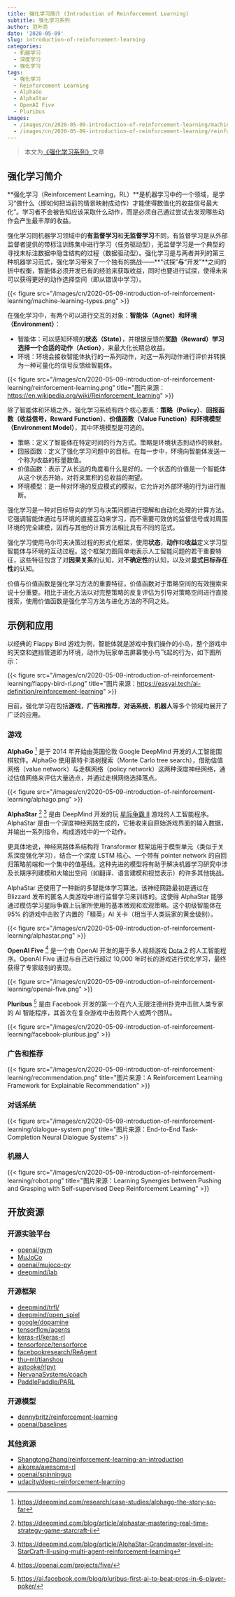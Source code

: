 ```yaml
---
title: 强化学习简介 (Introduction of Reinforcement Learning)
subtitle: 强化学习系列
author: 范叶亮
date: '2020-05-09'
slug: introduction-of-reinforcement-learning
categories:
  - 机器学习
  - 深度学习
  - 强化学习
tags:
  - 强化学习
  - Reinforcement Learning
  - AlphaGo
  - AlphaStar
  - OpenAI Five
  - Pluribus
images:
  - /images/cn/2020-05-09-introduction-of-reinforcement-learning/machine-learning-types.png
  - /images/cn/2020-05-09-introduction-of-reinforcement-learning/reinforcement-learning.png
---
```


> 本文为[《强化学习系列》](/categories/强化学习/)文章

## 强化学习简介

**强化学习（Reinforcement Learning，RL）**是机器学习中的一个领域，是学习“做什么（即如何把当前的情景映射成动作）才能使得数值化的收益信号最大化”。学习者不会被告知应该采取什么动作，而是必须自己通过尝试去发现哪些动作会产生最丰厚的收益。

强化学习同机器学习领域中的**有监督学习**和**无监督学习**不同，有监督学习是从外部监督者提供的带标注训练集中进行学习（任务驱动型），无监督学习是一个典型的寻找未标注数据中隐含结构的过程（数据驱动型）。强化学习是与两者并列的第三种机器学习范式，强化学习带来了一个独有的挑战——**“试探”**与**“开发”**之间的折中权衡，智能体必须开发已有的经验来获取收益，同时也要进行试探，使得未来可以获得更好的动作选择空间（即从错误中学习）。

{{< figure src="/images/cn/2020-05-09-introduction-of-reinforcement-learning/machine-learning-types.png" >}}

在强化学习中，有两个可以进行交互的对象：**智能体（Agnet）**和**环境（Environment）**：

- 智能体：可以感知环境的**状态（State）**，并根据反馈的**奖励（Reward）**学习选择一个合适的**动作（Action）**，来最大化长期总收益。
- 环境：环境会接收智能体执行的一系列动作，对这一系列动作进行评价并转换为一种可量化的信号反馈给智能体。

{{< figure src="/images/cn/2020-05-09-introduction-of-reinforcement-learning/reinforcement-learning.png" title="图片来源：https://en.wikipedia.org/wiki/Reinforcement_learning" >}}

除了智能体和环境之外，强化学习系统有四个核心要素：**策略（Policy）**、**回报函数（收益信号，Reward Function）**、**价值函数（Value Function）**和**环境模型（Environment Model）**，其中环境模型是可选的。

- 策略：定义了智能体在特定时间的行为方式。策略是环境状态到动作的映射。
- 回报函数：定义了强化学习问题中的目标。在每一步中，环境向智能体发送一个称为收益的标量数值。
- 价值函数：表示了从长远的角度看什么是好的。一个状态的价值是一个智能体从这个状态开始，对将来累积的总收益的期望。
- 环境模型：是一种对环境的反应模式的模拟，它允许对外部环境的行为进行推断。

强化学习是一种对目标导向的学习与决策问题进行理解和自动化处理的计算方法。它强调智能体通过与环境的直接互动来学习，而不需要可效仿的监督信号或对周围环境的完全建模，因而与其他的计算方法相比具有不同的范式。

强化学习使用马尔可夫决策过程的形式化框架，使用**状态**，**动作**和**收益**定义学习型智能体与环境的互动过程。这个框架力图简单地表示人工智能问题的若干重要特征，这些特征包含了对**因果关系**的认知，对**不确定性**的认知，以及对**显式目标存在性**的认知。

价值与价值函数是强化学习方法的重要特征，价值函数对于策略空间的有效搜索来说十分重要。相比于进化方法以对完整策略的反复评估为引导对策略空间进行直接搜索，使用价值函数是强化学习方法与进化方法的不同之处。

## 示例和应用

以经典的 Flappy Bird 游戏为例，智能体就是游戏中我们操作的小鸟，整个游戏中的天空和遮挡管道即为环境，动作为玩家单击屏幕使小鸟飞起的行为，如下图所示：

{{< figure src="/images/cn/2020-05-09-introduction-of-reinforcement-learning/flappy-bird-rl.png" title="图片来源：https://easyai.tech/ai-definition/reinforcement-learning" >}}

目前，强化学习在包括**游戏**，**广告和推荐**，**对话系统**，**机器人**等多个领域均展开了广泛的应用。

### 游戏

**AlphaGo** [^alphago] 是于 2014 年开始由英国伦敦 Google DeepMind 开发的人工智能围棋软件。AlphaGo 使用蒙特卡洛树搜索（Monte Carlo tree search），借助估值网络（value network）与走棋网络（policy network）这两种深度神经网络，通过估值网络来评估大量选点，并通过走棋网络选择落点。

{{< figure src="/images/cn/2020-05-09-introduction-of-reinforcement-learning/alphago.png" >}}

**AlphaStar** [^alphastar-1] [^alphastar-2] 是由 DeepMind 开发的玩 [星际争霸 II](https://zh.wikipedia.org/wiki/%E6%98%9F%E6%B5%B7%E7%88%AD%E9%9C%B8II%EF%BC%9A%E8%87%AA%E7%94%B1%E4%B9%8B%E7%BF%BC) 游戏的人工智能程序。AlphaStar 是由一个深度神经网路生成的，它接收来自原始游戏界面的输入数据，并输出一系列指令，构成游戏中的一个动作。

更具体地说，神经网路体系结构将 Transformer 框架运用于模型单元（类似于关系深度强化学习），结合一个深度 LSTM 核心、一个带有 pointer network 的自回归策略前端和一个集中的值基线。这种先进的模型将有助于解决机器学习研究中涉及长期序列建模和大输出空间（如翻译、语言建模和视觉表示）的许多其他挑战。

AlphaStar 还使用了一种新的多智能体学习算法。该神经网路最初是通过在 Blizzard 发布的匿名人类游戏中进行监督学习来训练的。这使得 AlphaStar 能够通过模仿学习星际争霸上玩家所使用的基本微观和宏观策略。这个初级智能体在 95% 的游戏中击败了内置的「精英」AI 关卡（相当于人类玩家的黄金级别）。

{{< figure src="/images/cn/2020-05-09-introduction-of-reinforcement-learning/alphastar.png" >}}

**OpenAI Five** [^openai-five] 是一个由 OpenAI 开发的用于多人视频游戏 [Dota 2](https://zh.wikipedia.org/zh-hans/Dota_2) 的人工智能程序。OpenAI Five 通过与自己进行超过 10,000 年时长的游戏进行优化学习，最终获得了专家级别的表现。

{{< figure src="/images/cn/2020-05-09-introduction-of-reinforcement-learning/openai-five.png" >}}

**Pluribus** [^pluribus] 是由 Facebook 开发的第一个在六人无限注德州扑克中击败人类专家的 AI 智能程序，其首次在复杂游戏中击败两个人或两个团队。

{{< figure src="/images/cn/2020-05-09-introduction-of-reinforcement-learning/facebook-pluribus.jpg" >}}

### 广告和推荐

{{< figure src="/images/cn/2020-05-09-introduction-of-reinforcement-learning/recommendation.png" title="图片来源：A Reinforcement Learning Framework for Explainable Recommendation" >}}

### 对话系统

{{< figure src="/images/cn/2020-05-09-introduction-of-reinforcement-learning/dialogue-system.png" title="图片来源：End-to-End Task-Completion Neural Dialogue Systems" >}}

### 机器人

{{< figure src="/images/cn/2020-05-09-introduction-of-reinforcement-learning/robot.png" title="图片来源：Learning Synergies between Pushing and Grasping with Self-supervised Deep Reinforcement Learning" >}}

## 开放资源

### 开源实验平台

- [openai/gym](https://github.com/openai/gym)
- [MuJoCo](http://mujoco.org/)
- [openai/mujoco-py](https://github.com/openai/mujoco-py)
- [deepmind/lab](https://github.com/deepmind/lab)

### 开源框架

- [deepmind/trfl/](https://github.com/deepmind/trfl/) <i class="icon icon-tensorflow"></i>
- [deepmind/open_spiel](https://github.com/deepmind/open_spiel) <i class="icon icon-tensorflow"></i>
- [google/dopamine](https://github.com/google/dopamine) <i class="icon icon-tensorflow"></i>
- [tensorflow/agents](https://github.com/tensorflow/agents) <i class="icon icon-tensorflow"></i>
- [keras-rl/keras-rl](https://github.com/keras-rl/keras-rl) <i class="icon icon-keras"></i>
- [tensorforce/tensorforce](https://github.com/tensorforce/tensorforce) <i class="icon icon-tensorflow"></i>
- [facebookresearch/ReAgent](https://github.com/facebookresearch/ReAgent) <i class="icon icon-pytorch"></i>
- [thu-ml/tianshou](https://github.com/thu-ml/tianshou) <i class="icon icon-pytorch"></i>
- [astooke/rlpyt](https://github.com/astooke/rlpyt) <i class="icon icon-pytorch"></i>
- [NervanaSystems/coach](https://github.com/NervanaSystems/coach) <i class="icon icon-tensorflow"></i>
- [PaddlePaddle/PARL](https://github.com/PaddlePaddle/PARL) <i class="icon icon-paddlepaddle"></i>

### 开源模型

- [dennybritz/reinforcement-learning](https://github.com/dennybritz/reinforcement-learning) <i class="icon icon-tensorflow"></i>
- [openai/baselines](https://github.com/openai/baselines) <i class="icon icon-tensorflow"></i>

### 其他资源

- [ShangtongZhang/reinforcement-learning-an-introduction](https://github.com/ShangtongZhang/reinforcement-learning-an-introduction)
- [aikorea/awesome-rl](https://github.com/aikorea/awesome-rl)
- [openai/spinningup](https://github.com/openai/spinningup)
- [udacity/deep-reinforcement-learning](https://github.com/udacity/deep-reinforcement-learning)

[^alphago]: https://deepmind.com/research/case-studies/alphago-the-story-so-far

[^alphastar-1]: https://deepmind.com/blog/article/alphastar-mastering-real-time-strategy-game-starcraft-ii

[^alphastar-2]: https://deepmind.com/blog/article/AlphaStar-Grandmaster-level-in-StarCraft-II-using-multi-agent-reinforcement-learning

[^openai-five]: https://openai.com/projects/five/

[^pluribus]: https://ai.facebook.com/blog/pluribus-first-ai-to-beat-pros-in-6-player-poker/

[^wang2018reinforcement]: Wang, X., Chen, Y., Yang, J., Wu, L., Wu, Z., & Xie, X. (2018). A reinforcement learning framework for explainable recommendation. In _2018 IEEE International Conference on Data Mining (ICDM)_ (pp. 587-596). IEEE.

[^li2017end]: Li, X., Chen, Y. N., Li, L., Gao, J., & Celikyilmaz, A. (2017). End-to-end task-completion neural dialogue systems. _arXiv preprint arXiv:1703.01008_.

[^zeng2018learning]: Zeng, A., Song, S., Welker, S., Lee, J., Rodriguez, A., & Funkhouser, T. (2018). Learning synergies between pushing and grasping with self-supervised deep reinforcement learning. In _2018 IEEE/RSJ International Conference on Intelligent Robots and Systems (IROS)_ (pp. 4238-4245). IEEE.
